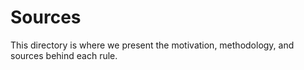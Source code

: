 # Sources

This directory is where we present the motivation, methodology, and sources behind each rule.
